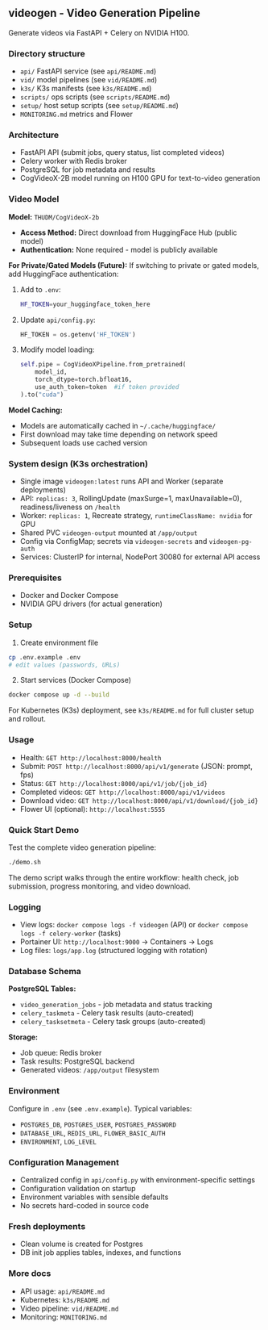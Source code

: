 ## videogen - Video Generation Pipeline

Generate videos via FastAPI + Celery on NVIDIA H100.

### Directory structure
- `api/` FastAPI service (see `api/README.md`)
- `vid/` model pipelines (see `vid/README.md`)
- `k3s/` K3s manifests (see `k3s/README.md`)
- `scripts/` ops scripts (see `scripts/README.md`)
- `setup/` host setup scripts (see `setup/README.md`)
- `MONITORING.md` metrics and Flower

### Architecture
- FastAPI API (submit jobs, query status, list completed videos)
- Celery worker with Redis broker
- PostgreSQL for job metadata and results
- CogVideoX-2B model running on H100 GPU for text-to-video generation

### Video Model
**Model:** `THUDM/CogVideoX-2b`
- **Access Method:** Direct download from HuggingFace Hub (public model)
- **Authentication:** None required - model is publicly available

**For Private/Gated Models (Future):**
If switching to private or gated models, add HuggingFace authentication:

1. Add to `.env`:
   ```bash
   HF_TOKEN=your_huggingface_token_here
   ```

2. Update `api/config.py`:
   ```python
   HF_TOKEN = os.getenv('HF_TOKEN')
   ```

3. Modify model loading:
   ```python
   self.pipe = CogVideoXPipeline.from_pretrained(
       model_id, 
       torch_dtype=torch.bfloat16,
       use_auth_token=token  #if token provided
   ).to("cuda")
   ```

**Model Caching:**
- Models are automatically cached in `~/.cache/huggingface/`
- First download may take time depending on network speed
- Subsequent loads use cached version

### System design (K3s orchestration)
- Single image `videogen:latest` runs API and Worker (separate deployments)
- API: `replicas: 3`, RollingUpdate (maxSurge=1, maxUnavailable=0), readiness/liveness on `/health`
- Worker: `replicas: 1`, Recreate strategy, `runtimeClassName: nvidia` for GPU
- Shared PVC `videogen-output` mounted at `/app/output`
- Config via ConfigMap; secrets via `videogen-secrets` and `videogen-pg-auth`
- Services: ClusterIP for internal, NodePort 30080 for external API access

### Prerequisites
- Docker and Docker Compose
- NVIDIA GPU drivers (for actual generation)

### Setup
1) Create environment file
```bash
cp .env.example .env
# edit values (passwords, URLs)
```

2) Start services (Docker Compose)
```bash
docker compose up -d --build
```

For Kubernetes (K3s) deployment, see `k3s/README.md` for full cluster setup and rollout.

### Usage
- Health: `GET http://localhost:8000/health`
- Submit: `POST http://localhost:8000/api/v1/generate` (JSON: prompt, fps)
- Status: `GET http://localhost:8000/api/v1/job/{job_id}`
- Completed videos: `GET http://localhost:8000/api/v1/videos`
- Download video: `GET http://localhost:8000/api/v1/download/{job_id}`
- Flower UI (optional): `http://localhost:5555`

### Quick Start Demo
Test the complete video generation pipeline:
```bash
./demo.sh
```

The demo script walks through the entire workflow: health check, job submission, progress monitoring, and video download.

### Logging
- View logs: `docker compose logs -f videogen` (API) or `docker compose logs -f celery-worker` (tasks)
- Portainer UI: `http://localhost:9000` → Containers → Logs
- Log files: `logs/app.log` (structured logging with rotation)

### Database Schema
**PostgreSQL Tables:**
- `video_generation_jobs` - job metadata and status tracking
- `celery_taskmeta` - Celery task results (auto-created)
- `celery_tasksetmeta` - Celery task groups (auto-created)

**Storage:**
- Job queue: Redis broker
- Task results: PostgreSQL backend
- Generated videos: `/app/output` filesystem

### Environment
Configure in `.env` (see `.env.example`). Typical variables:
- `POSTGRES_DB`, `POSTGRES_USER`, `POSTGRES_PASSWORD`
- `DATABASE_URL`, `REDIS_URL`, `FLOWER_BASIC_AUTH`
- `ENVIRONMENT`, `LOG_LEVEL`

### Configuration Management
- Centralized config in `api/config.py` with environment-specific settings
- Configuration validation on startup
- Environment variables with sensible defaults
- No secrets hard-coded in source code

### Fresh deployments
- Clean volume is created for Postgres
- DB init job applies tables, indexes, and functions

### More docs
- API usage: `api/README.md`
- Kubernetes: `k3s/README.md`
- Video pipeline: `vid/README.md`
- Monitoring: `MONITORING.md`
